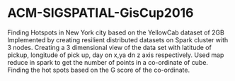 # ACM-SIGSPATIAL-GisCup2016
Finding Hotspots in New York city based on the YellowCab dataset of 2GB Implemented by creating resilient distributed datasets on Spark cluster with 3 nodes. Creating a 3 dimensional view of the data set with latitude of pickup, longitude of pick up, day on x,ya dn z axis respectively. Used map reduce in spark to get the number of points in a co-ordinate of cube. Finding the hot spots based on the G score of the co-ordinate.
